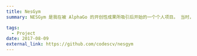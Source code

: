 ```yaml
---
title: NesGym
summary: NESGym 是我在被 AlphaGo 的开创性成果所吸引后开始的一个个人项目。 当时，强化学习（RL）在机器学习界备受关注。值得注意的是，OpenAI 引入了一个强化学习实验环境来促进强化学习实验。 作为一个任粉，我觉得为任天堂红白机模拟器创建一个强化学习环境也很有趣。

tags:
  - Project
date: 2017-08-09
external_link: https://github.com/codescv/nesgym
---
```

